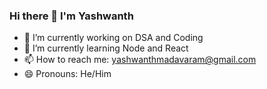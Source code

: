 ### Hi there 👋 I'm Yashwanth 

<!--
**yashwanth1110/yashwanth1110** is a ✨ _special_ ✨ repository because its `README.md` (this file) appears on your GitHub profile.

Here are some ideas to get you started:
- ⚡ Fun fact: ...
- 👯 I’m looking to collaborate on ...
- 🤔 I’m looking for help with ...
- 💬 Ask me about ...
-->
- 🔭 I’m currently working on DSA and Coding
- 🌱 I’m currently learning Node and React
- 📫 How to reach me: yashwanthmadavaram@gmail.com
- 😄 Pronouns: He/Him


